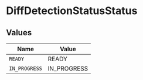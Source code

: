 # DiffDetectionStatusStatus


## Values

| Name          | Value         |
| ------------- | ------------- |
| `READY`       | READY         |
| `IN_PROGRESS` | IN_PROGRESS   |